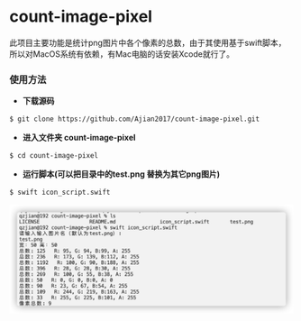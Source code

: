 # count-image-pixel
此项目主要功能是统计png图片中各个像素的总数，由于其使用基于swift脚本，所以对MacOS系统有依赖，有Mac电脑的话安装Xcode就行了。

### 使用方法

* **下载源码**

``` bash
$ git clone https://github.com/Ajian2017/count-image-pixel.git
```

* **进入文件夹 count-image-pixel**
``` bash
$ cd count-image-pixel
```

* **运行脚本(可以把目录中的test.png 替换为其它png图片)**
``` bash
$ swift icon_script.swift
```

![](https://github.com/Ajian2017/count-image-pixel/blob/main/count-pixel-demo.png)